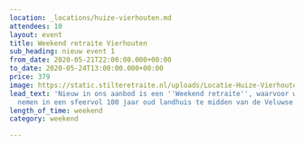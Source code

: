 ```yaml
---
location: _locations/huize-vierhouten.md
attendees: 10
layout: event
title: Weekend retraite Vierhouten
sub_heading: nieuw event 1
from_date: 2020-05-21T22:00:00.000+00:00
to_date: 2020-05-24T13:00:00.000+00:00
price: 379
image: https://static.stilteretraite.nl/uploads/Locatie-Huize-Vierhouten-0.jpg
lead_text: 'Nieuw in ons aanbod is een ''Weekend retraite'', waarvoor we onze intrek
  nemen in een sfeervol 100 jaar oud landhuis te midden van de Veluwse bossen.  '
length_of_time: weekend
category: weekend

---
```


